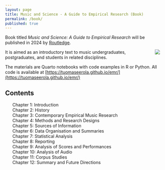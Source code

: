 ```yaml
---
layout: page
title: Music and Science - A Guide to Empirical Research (Book)
permalink: /book/
published: true
---
```


Book titled _Music and Science: A Guide to Empirical Research_ will be published in 2024 by [Routledge](https://www.routledge.com).

<img src="../images/music_and_science_cover_sm.png" align="right" />

It is aimed as an introductory text to music undergraduates, postgraduates, and students in related disciplines. 

The materials are Quarto notebooks with code examples in R or Python. All code is available at [https://tuomaseerola.github.io/emr/](https://tuomaseerola.github.io/emr/)

## Contents
<ul style="list-style-type:none;">
<li>Chapter 1: Introduction
<li>Chapter 2: History
<li>Chapter 3: Contemporary Empirical Music Research
<li>Chapter 4: Methods and Research Designs
<li>Chapter 5: Sources of Information
<li>Chapter 6: Data Organisation and Summaries
<li>Chapter 7: Statistical Analysis
<li>Chapter 8: Reporting
<li>Chapter 9: Analysis of Scores and Performances
<li>Chapter 10: Analysis of Audio
<li>Chapter 11: Corpus Studies
<li>Chapter 12: Summary and Future Directions
</ul>
